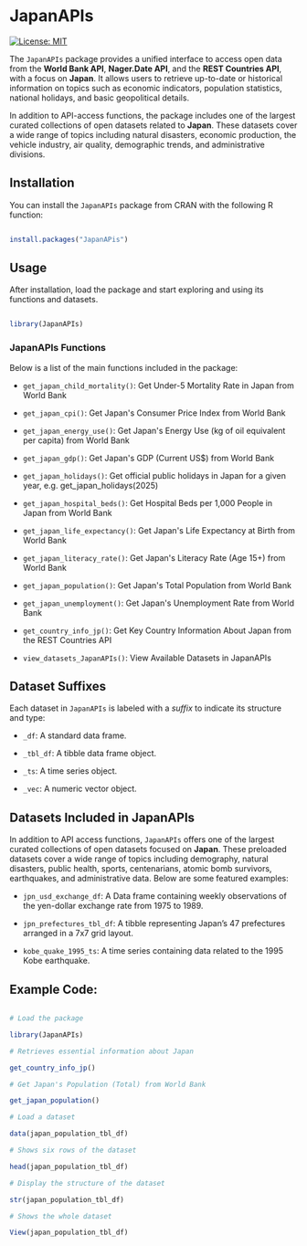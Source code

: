 # JapanAPIs

[![License: MIT](https://img.shields.io/badge/license-MIT-blue.svg)](LICENSE)

The `JapanAPIs` package provides a unified interface to access open data from the **World Bank API**, **Nager.Date API**, and the **REST Countries API**, with a focus on **Japan**. It allows users to retrieve up-to-date or historical information on topics such as economic indicators, population statistics, national holidays, and basic geopolitical details.

In addition to API-access functions, the package includes one of the largest curated collections of open datasets related to **Japan**. These datasets cover a wide range of topics including natural disasters, economic production, the vehicle industry, air quality, demographic trends, and administrative divisions.

## Installation

You can install the `JapanAPIs` package from CRAN with the following R function:

```R

install.packages("JapanAPis")

```


## Usage

After installation, load the package and start exploring and using its functions and datasets.

```R

library(JapanAPIs)

```

### JapanAPIs Functions

Below is a list of the main functions included in the package:

- `get_japan_child_mortality()`: Get Under-5 Mortality Rate in Japan from World Bank

- `get_japan_cpi()`: Get Japan's Consumer Price Index from World Bank

- `get_japan_energy_use()`: Get Japan's Energy Use (kg of oil equivalent per capita) from World Bank

- `get_japan_gdp()`: Get Japan's GDP (Current US$) from World Bank

- `get_japan_holidays()`: Get official public holidays in Japan for a given year, e.g. get_japan_holidays(2025)

- `get_japan_hospital_beds()`: Get Hospital Beds per 1,000 People in Japan from World Bank

- `get_japan_life_expectancy()`: Get Japan's Life Expectancy at Birth from World Bank

- `get_japan_literacy_rate()`: Get Japan's Literacy Rate (Age 15+) from World Bank

- `get_japan_population()`: Get Japan's Total Population from World Bank

- `get_japan_unemployment()`: Get Japan's Unemployment Rate from World Bank

- `get_country_info_jp()`: Get Key Country Information About Japan from the REST Countries API

- `view_datasets_JapanAPIs()`: View Available Datasets in JapanAPIs


## Dataset Suffixes

Each dataset in `JapanAPIs` is labeled with a *suffix* to indicate its structure and type:

- `_df`: A standard data frame.

- `_tbl_df`: A tibble data frame object.

- `_ts`: A time series object.

- `_vec`: A numeric vector object.


## Datasets Included in JapanAPIs

In addition to API access functions, `JapanAPIs` offers one of the largest curated collections of open datasets focused on **Japan**. These preloaded datasets cover a wide range of topics including demography, natural disasters, public health, sports, centenarians, atomic bomb survivors, earthquakes, and administrative data. Below are some featured examples:

- `jpn_usd_exchange_df`: A Data frame containing weekly observations of the yen-dollar exchange rate from 1975 to 1989.

- `jpn_prefectures_tbl_df`: A tibble representing Japan’s 47 prefectures arranged in a 7x7 grid layout.

- `kobe_quake_1995_ts`: A time series containing data related to the 1995 Kobe earthquake.


## Example Code:

```R

# Load the package

library(JapanAPIs)

# Retrieves essential information about Japan

get_country_info_jp()

# Get Japan's Population (Total) from World Bank

get_japan_population()

# Load a dataset

data(japan_population_tbl_df)

# Shows six rows of the dataset

head(japan_population_tbl_df)

# Display the structure of the dataset

str(japan_population_tbl_df)

# Shows the whole dataset

View(japan_population_tbl_df)


```
